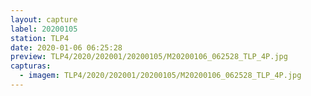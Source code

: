 ```yaml
---
layout: capture
label: 20200105
station: TLP4
date: 2020-01-06 06:25:28
preview: TLP4/2020/202001/20200105/M20200106_062528_TLP_4P.jpg
capturas:
  - imagem: TLP4/2020/202001/20200105/M20200106_062528_TLP_4P.jpg
---
```

